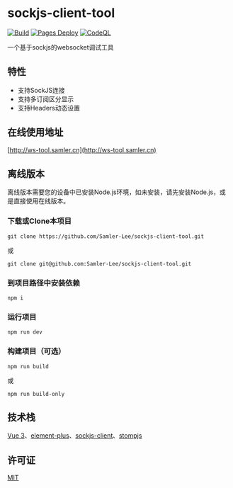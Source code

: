 # sockjs-client-tool
[![Build](https://github.com/Samler-Lee/sockjs-client-tool/actions/workflows/build.yml/badge.svg)](https://github.com/Samler-Lee/sockjs-client-tool/actions/workflows/build.yml)
[![Pages Deploy](https://github.com/Samler-Lee/sockjs-client-tool/actions/workflows/pages-deploy.yml/badge.svg)](https://github.com/Samler-Lee/sockjs-client-tool/actions/workflows/pages-deploy.yml)
[![CodeQL](https://github.com/Samler-Lee/sockjs-client-tool/actions/workflows/github-code-scanning/codeql/badge.svg)](https://github.com/Samler-Lee/sockjs-client-tool/actions/workflows/github-code-scanning/codeql)

一个基于sockjs的websocket调试工具

## 特性
- 支持SockJS连接
- 支持多订阅区分显示
- 支持Headers动态设置

## 在线使用地址
[http://ws-tool.samler.cn](http://ws-tool.samler.cn)

## 离线版本
离线版本需要您的设备中已安装Node.js环境，如未安装，请先安装Node.js，或是直接使用在线版本。

### 下载或Clone本项目
```shell
git clone https://github.com/Samler-Lee/sockjs-client-tool.git
```
或
```shell
git clone git@github.com:Samler-Lee/sockjs-client-tool.git
```

### 到项目路径中安装依赖
```shell
npm i
```

### 运行项目
```shell
npm run dev
```

### 构建项目（可选）
```shell
npm run build
```
或
```shell
npm run build-only
```

## 技术栈
[Vue 3](https://vuejs.org)、[element-plus](https://element-plus.org/)、[sockjs-client](https://github.com/sockjs/sockjs-client)、[stompjs](https://github.com/jmesnil/stomp-websocket)

## 许可证
[MIT](https://opensource.org/licenses/MIT)